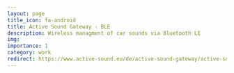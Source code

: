 ```yaml
---
layout: page
title_icon: fa-android
title: Active Sound Gateway - BLE
description: Wireless managment of car sounds via Bluetooth LE
img: 
importance: 1
category: work
redirect: https://www.active-sound.eu/de/active-sound-gateway/active-sound-gateway-ble#pcontent-part-description
---
```

